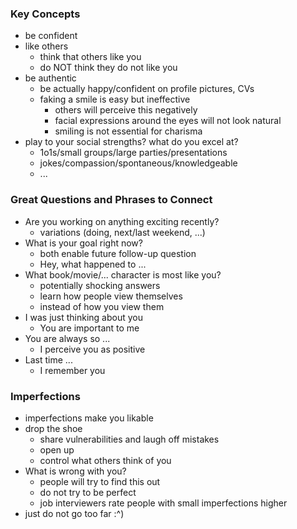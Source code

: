 ### Key Concepts
+ be confident
+ like others
	+ think that others like you
	+ do NOT think they do not like you
+ be authentic
	+ be actually happy/confident on profile pictures, CVs
	+ faking a smile is easy but ineffective
		+ others will perceive this negatively
		+ facial expressions around the eyes will not look natural
		+ smiling is not essential for charisma 
+ play to your social strengths? what do you excel at? 
	+ 1o1s/small groups/large parties/presentations
	+ jokes/compassion/spontaneous/knowledgeable
	+ ...
### Great Questions and Phrases to Connect
+ Are you working on anything exciting recently?
	+ variations (doing, next/last weekend, ...)
+ What is your goal right now?
	+ both enable future follow-up question
	+ Hey, what happened to ...
+ What book/movie/... character is most like you?
	+ potentially shocking answers
	+ learn how people view themselves 
	+ instead of how you view them
+ I was just thinking about you
	+ You are important to me
+ You are always so ...
	+ I perceive you as positive
+ Last time ...
	+ I remember you
### Imperfections
+ imperfections make you likable
+ drop the shoe
	+ share vulnerabilities and laugh off mistakes
	+ open up
	+ control what others think of you
+ What is wrong with you?
	+ people will try to find this out
	+ do not try to be perfect
	+ job interviewers rate people with small imperfections higher
+ just do not go too far :^)